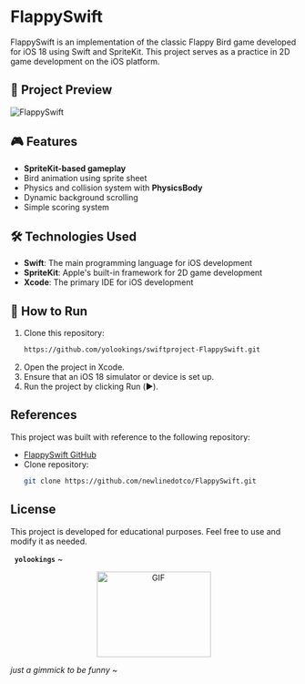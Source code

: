 # FlappySwift

FlappySwift is an implementation of the classic Flappy Bird game developed for iOS 18 using Swift and SpriteKit. This project serves as a practice in 2D game development on the iOS platform.

## 📸 Project Preview

![FlappySwift](https://media3.giphy.com/media/v1.Y2lkPTc5MGI3NjExdHh2aXB4Zzg3aml5M3ZrOHdtNWcwZ2Zia3VxM2gzeW4xdGtocGFlcSZlcD12MV9pbnRlcm5hbF9naWZfYnlfaWQmY3Q9Zw/arClGFWu1eOYfMtEMJ/giphy.gif)

## 🎮 Features

- **SpriteKit-based gameplay**
- Bird animation using sprite sheet
- Physics and collision system with **PhysicsBody**
- Dynamic background scrolling
- Simple scoring system

## 🛠 Technologies Used

- **Swift**: The main programming language for iOS development
- **SpriteKit**: Apple's built-in framework for 2D game development
- **Xcode**: The primary IDE for iOS development

## 📌 How to Run

1. Clone this repository:
   ```bash
   https://github.com/yolookings/swiftproject-FlappySwift.git
   ```
2. Open the project in Xcode.
3. Ensure that an iOS 18 simulator or device is set up.
4. Run the project by clicking Run (▶️).

## References

This project was built with reference to the following repository:

- [FlappySwift GitHub](https://github.com/newlinedotco/FlappySwift)
- Clone repository:
  ```bash
  git clone https://github.com/newlinedotco/FlappySwift.git
  ```

## License

This project is developed for educational purposes. Feel free to use and modify it as needed.

**` yolookings`** ~

<p align="center">
  <img width="200" height="150" alt="GIF" src="https://media.giphy.com/media/xrDdo5kuHzwxG/giphy.gif?cid=790b7611wwo3rrma69ur7u8zcd371k3a4fv9zlq2tldu2q8m&ep=v1_gifs_search&rid=giphy.gif&ct=g">

_just a gimmick to be funny_ ~

</p>
